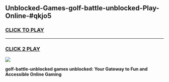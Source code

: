 
## Unblocked-Games-golf-battle-unblocked-Play-Online-#qkjo5
<h3>
<a href="https://premium.freeplayer.one?title=golf-battle-unblocked&ref=27F">CLICK TO PLAY</a></h3>
<hr>

<h3>
<a href="https://premium.freeplayer.one?title=golf-battle-unblocked&ref=27F">CLICK 2 PLAY</a>
  
</h3>

<a href="https://premium.freeplayer.one?title=golf-battle-unblocked&ref=27F"><img src="https://clearcache.store/games.png"></a>


**golf-battle-unblocked games unblocked: Your Gateway to Fun and Accessible Online Gaming**
